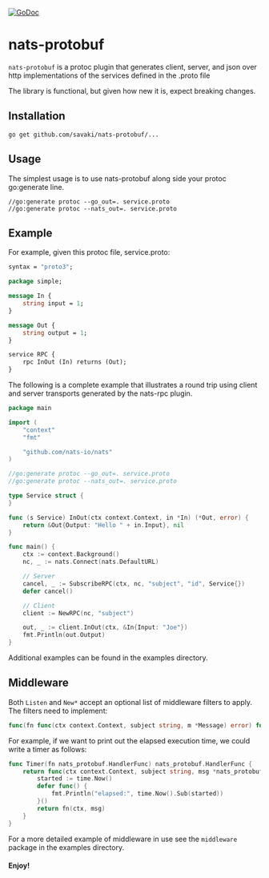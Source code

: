 [![GoDoc](https://godoc.org/github.com/savaki/nats-protobuf?status.svg)](https://godoc.org/github.com/savaki/nats-protobuf)

# nats-protobuf

```nats-protobuf``` is a protoc plugin that generates client, server, and json over 
http implementations of the services defined in the .proto file

The library is functional, but given how new it is, expect breaking changes.

## Installation

```
go get github.com/savaki/nats-protobuf/...
```

## Usage
 
The simplest usage is to use nats-protobuf along side your protoc go:generate line.
  
```text
//go:generate protoc --go_out=. service.proto
//go:generate protoc --nats_out=. service.proto
```

## Example

For example, given this protoc file, service.proto:

```proto
syntax = "proto3";

package simple;

message In {
    string input = 1;
}

message Out {
    string output = 1;
}

service RPC {
    rpc InOut (In) returns (Out);
}
```

The following is a complete example that illustrates a round trip using client and server transports
generated by the nats-rpc plugin.

```go
package main

import (
	"context"
	"fmt"

	"github.com/nats-io/nats"
)

//go:generate protoc --go_out=. service.proto
//go:generate protoc --nats_out=. service.proto

type Service struct {
}

func (s Service) InOut(ctx context.Context, in *In) (*Out, error) {
	return &Out{Output: "Hello " + in.Input}, nil
}

func main() {
	ctx := context.Background()
	nc, _ := nats.Connect(nats.DefaultURL)

	// Server
	cancel, _ := SubscribeRPC(ctx, nc, "subject", "id", Service{})
	defer cancel()

	// Client
	client := NewRPC(nc, "subject")

	out, _ := client.InOut(ctx, &In{Input: "Joe"})
	fmt.Println(out.Output)
}
```

Additional examples can be found in the examples directory.

## Middleware

Both ```Listen``` and ```New*``` accept an optional list of middleware
filters to apply.  The filters need to implement:

```go
func(fn func(ctx context.Context, subject string, m *Message) error) func(ctx context.Context, subject string, m *Message) error
```

For example, if we want to print out the elapsed execution time, we could write a timer as follows: 

```go
func Timer(fn nats_protobuf.HandlerFunc) nats_protobuf.HandlerFunc {
	return func(ctx context.Context, subject string, msg *nats_protobuf.Message) error {
		started := time.Now()
		defer func() {
			fmt.Println("elapsed:", time.Now().Sub(started))
		}()
		return fn(ctx, msg)
	}
}
```

For a more detailed example of middleware in use see the ```middleware``` package in the examples directory.

####  Enjoy!
